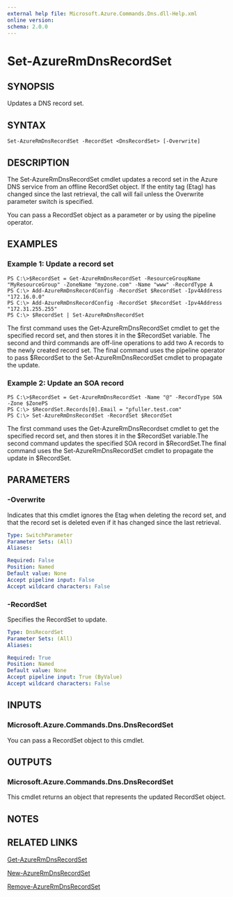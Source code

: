 ```yaml
---
external help file: Microsoft.Azure.Commands.Dns.dll-Help.xml
online version: 
schema: 2.0.0
---
```


# Set-AzureRmDnsRecordSet
## SYNOPSIS
Updates a DNS record set.

## SYNTAX

```
Set-AzureRmDnsRecordSet -RecordSet <DnsRecordSet> [-Overwrite]
```

## DESCRIPTION
The Set-AzureRmDnsRecordSet cmdlet updates a record set in the Azure DNS service from an offline RecordSet object.
If the entity tag (Etag) has changed since the last retrieval, the call will fail unless the Overwrite parameter switch is specified.

You can pass a RecordSet object as a parameter or by using the pipeline operator.

## EXAMPLES

### Example 1: Update a record set
```
PS C:\>$RecordSet = Get-AzureRmDnsRecordSet -ResourceGroupName "MyResourceGroup" -ZoneName "myzone.com" -Name "www" -RecordType A
PS C:\> Add-AzureRmDnsRecordConfig -RecordSet $RecordSet -Ipv4Address "172.16.0.0"
PS C:\> Add-AzureRmDnsRecordConfig -RecordSet $RecordSet -Ipv4Address "172.31.255.255"
PS C:\> $RecordSet | Set-AzureRmDnsRecordSet
```

The first command uses the Get-AzureRmDnsRecordSet cmdlet to get the specified record set, and then stores it in the $RecordSet variable.
The second and third commands are off-line operations to add two A records to the newly created record set.
The final command uses the pipeline operator to pass $RecordSet to the Set-AzureRmDnsRecordSet cmdlet to propagate the update.

### Example 2: Update an SOA record
```
PS C:\>$RecordSet = Get-AzureRmDnsRecordSet -Name "@" -RecordType SOA -Zone $ZonePS
PS C:\> $RecordSet.Records[0].Email = "pfuller.test.com"
PS C:\> Set-AzureRmDnsRecordSet -RecordSet $RecordSet
```

The first command uses the Get-AzureRmDnsRecordset cmdlet to get the specified record set, and then stores it in the $RecordSet variable.The second command updates the specified SOA record in $RecordSet.The final command uses the Set-AzureRmDnsRecordSet cmdlet to propagate the update in $RecordSet.

## PARAMETERS

### -Overwrite
Indicates that this cmdlet ignores the Etag when deleting the record set, and that the record set is deleted even if it has changed since the last retrieval.

```yaml
Type: SwitchParameter
Parameter Sets: (All)
Aliases: 

Required: False
Position: Named
Default value: None
Accept pipeline input: False
Accept wildcard characters: False
```

### -RecordSet
Specifies the RecordSet to update.

```yaml
Type: DnsRecordSet
Parameter Sets: (All)
Aliases: 

Required: True
Position: Named
Default value: None
Accept pipeline input: True (ByValue)
Accept wildcard characters: False
```

## INPUTS

### Microsoft.Azure.Commands.Dns.DnsRecordSet
You can pass a RecordSet object to this cmdlet.

## OUTPUTS

### Microsoft.Azure.Commands.Dns.DnsRecordSet
This cmdlet returns an object that represents the updated RecordSet object.

## NOTES

## RELATED LINKS

[Get-AzureRmDnsRecordSet]()

[New-AzureRmDnsRecordSet]()

[Remove-AzureRmDnsRecordSet]()

